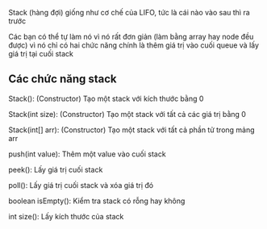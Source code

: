 Stack (hàng đợi) giống như cơ chế của LIFO, tức là cái nào vào sau thì ra trước

Các bạn có thể tự làm nó vì nó rất đơn giản (làm bằng array hay node đều được) vì nó chỉ có hai chức năng chính là 
thêm giá trị vào cuối queue và lấy giá trị tại cuối stack

Các chức năng stack
---

Stack(): (Constructor) Tạo một stack với kích thước bằng 0

Stack(int size): (Constructor) Tạo một stack với tất cả các giá trị bằng 0

Stack(int[] arr): (Constructor) Tạo một stack với tất cả phần tử trong mảng arr

push(int value): Thêm một value vào cuối stack

peek(): Lấy giá trị cuối stack

poll(): Lấy giá trị cuối stack và xóa giá trị đó

boolean isEmpty(): Kiểm tra stack có rỗng hay không

int size(): Lấy kích thước của stack
